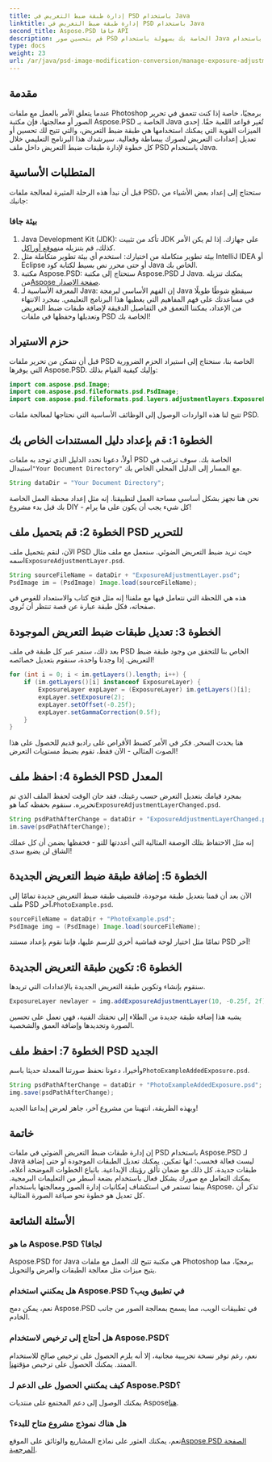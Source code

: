 ```yaml
---
title: إدارة طبقة ضبط التعريض في PSD باستخدام Java
linktitle: إدارة طبقة ضبط التعريض في PSD باستخدام Java
second_title: Aspose.PSD جافا API
description: قم بتحسين صور PSD الخاصة بك بسهولة باستخدام Java باستخدام Aspose.PSD. اتبع هذا الدليل لإدارة طبقات ضبط التعريض الضوئي خطوة بخطوة.
type: docs
weight: 23
url: /ar/java/psd-image-modification-conversion/manage-exposure-adjustment-layer-psd/
---
```

## مقدمة
عندما يتعلق الأمر بالعمل مع ملفات Photoshop برمجيًا، خاصة إذا كنت تتعمق في تحرير الصور أو معالجتها، فإن مكتبة Aspose.PSD الخاصة بـ Java تُغير قواعد اللعبة حقًا. إحدى الميزات القوية التي يمكنك استخدامها هي طبقة ضبط التعريض، والتي تتيح لك تحسين أو تعديل إعدادات التعريض لصورك ببساطة وفعالية. سيرشدك هذا البرنامج التعليمي خلال كل خطوة لإدارة طبقات ضبط التعريض داخل ملف PSD باستخدام Java.
## المتطلبات الأساسية
قبل أن نبدأ هذه الرحلة المثيرة لمعالجة ملفات PSD، ستحتاج إلى إعداد بعض الأشياء من جانبك:
### بيئة جافا
1.  Java Development Kit (JDK): تأكد من تثبيت JDK على جهازك. إذا لم يكن الأمر كذلك، قم بتنزيله من[موقع أوراكل](https://www.oracle.com/java/technologies/javase-jdk11-downloads.html).
2. بيئة تطوير متكاملة من اختيارك: استخدم أي بيئة تطوير متكاملة مثل IntelliJ IDEA أو Eclipse أو حتى محرر نص بسيط لكتابة كود Java الخاص بك.
3.  مكتبة Aspose.PSD: ستحتاج إلى مكتبة Aspose.PSD لـ Java. يمكنك تنزيله من[Aspose صفحة الإصدار](https://releases.aspose.com/psd/java/).
4. المعرفة الأساسية لـ Java: إن الفهم الأساسي لبرمجة Java سيقطع شوطًا طويلًا في مساعدتك على فهم المفاهيم التي يغطيها هذا البرنامج التعليمي.
بمجرد الانتهاء من الإعداد، يمكننا التعمق في التفاصيل الدقيقة لإضافة طبقات ضبط التعريض وتعديلها وحفظها في ملفات PSD الخاصة بك!
## حزم الاستيراد
قبل أن نتمكن من تحرير ملفات PSD الخاصة بنا، سنحتاج إلى استيراد الحزم الضرورية التي يوفرها Aspose.PSD. وإليك كيفية القيام بذلك:
```java
import com.aspose.psd.Image;
import com.aspose.psd.fileformats.psd.PsdImage;
import com.aspose.psd.fileformats.psd.layers.adjustmentlayers.ExposureLayer;
```
تتيح لنا هذه الواردات الوصول إلى الوظائف الأساسية التي نحتاجها لمعالجة ملفات PSD.
## الخطوة 1: قم بإعداد دليل المستندات الخاص بك
 أولاً، دعونا نحدد الدليل الذي توجد به ملفات PSD الخاصة بك. سوف ترغب في استبدال`"Your Document Directory"` مع المسار إلى الدليل المحلي الخاص بك.
```java
String dataDir = "Your Document Directory";
```
نحن هنا نجهز بشكل أساسي مساحة العمل لتطبيقنا. إنه مثل إعداد محطة العمل الخاصة بك قبل بدء مشروع DIY - كل شيء يجب أن يكون على ما يرام!
## الخطوة 2: قم بتحميل ملف PSD للتحرير
الآن، لنقم بتحميل ملف PSD حيث نريد ضبط التعريض الضوئي. سنعمل مع ملف مثال اسمه`ExposureAdjustmentLayer.psd`. 
```java
String sourceFileName = dataDir + "ExposureAdjustmentLayer.psd";
PsdImage im = (PsdImage) Image.load(sourceFileName);
```
هذه هي اللحظة التي نتعامل فيها مع ملفنا! إنه مثل فتح كتاب والاستعداد للغوص في صفحاته، فكل طبقة عبارة عن قصة تنتظر أن تُروى.
## الخطوة 3: تعديل طبقات ضبط التعريض الموجودة
بعد ذلك، سنمر عبر كل طبقة في ملف PSD الخاص بنا للتحقق من وجود طبقة ضبط التعريض. إذا وجدنا واحدة، سنقوم بتعديل خصائصه!
```java
for (int i = 0; i < im.getLayers().length; i++) {
    if (im.getLayers()[i] instanceof ExposureLayer) {
        ExposureLayer expLayer = (ExposureLayer) im.getLayers()[i];
        expLayer.setExposure(2);
        expLayer.setOffset(-0.25f);
        expLayer.setGammaCorrection(0.5f);
    }
}
```
هنا يحدث السحر. فكر في الأمر كضبط الأقراص على راديو قديم للحصول على هذا الصوت المثالي - الآن فقط، تقوم بضبط مستويات التعرض!
## الخطوة 4: احفظ ملف PSD المعدل
 بمجرد قيامك بتعديل التعرض حسب رغبتك، فقد حان الوقت لحفظ الملف الذي تم تحريره. سنقوم بحفظه كما هو`ExposureAdjustmentLayerChanged.psd`.
```java
String psdPathAfterChange = dataDir + "ExposureAdjustmentLayerChanged.psd";
im.save(psdPathAfterChange);
```
إنه مثل الاحتفاظ بتلك الوصفة المثالية التي أعددتها للتو - فحفظها يضمن أن كل عملك الشاق لن يضيع سدى!
## الخطوة 5: إضافة طبقة ضبط التعريض الجديدة
الآن بعد أن قمنا بتعديل طبقة موجودة، فلنضيف طبقة ضبط التعريض جديدة تمامًا إلى ملف PSD آخر،`PhotoExample.psd`. 
```java
sourceFileName = dataDir + "PhotoExample.psd";
PsdImage img = (PsdImage) Image.load(sourceFileName);
```
تمامًا مثل اختيار لوحة قماشية أخرى للرسم عليها، فإننا نقوم بإعداد مستند PSD آخر!
## الخطوة 6: تكوين طبقة التعريض الجديدة
سنقوم بإنشاء وتكوين طبقة التعريض الجديدة بالإعدادات التي تريدها.
```java
ExposureLayer newlayer = img.addExposureAdjustmentLayer(10, -0.25f, 2f);
```
يشبه هذا إضافة طبقة جديدة من الطلاء إلى تحفتك الفنية، فهي تعمل على تحسين الصورة وتجديدها وإضافة العمق والشخصية.
## الخطوة 7: احفظ ملف PSD الجديد
 وأخيرا، دعونا نحفظ صورتنا المعدلة حديثا باسم`PhotoExampleAddedExposure.psd`.
```java
String psdPathAfterChange = dataDir + "PhotoExampleAddedExposure.psd";
img.save(psdPathAfterChange);
```
وبهذه الطريقة، انتهينا من مشروع آخر، جاهز لعرض إبداعنا الجديد!
## خاتمة
إن إدارة طبقات ضبط التعريض الضوئي في ملفات PSD باستخدام Aspose.PSD لـ Java ليست فعالة فحسب؛ انها تمكين. يمكنك تعديل الطبقات الموجودة أو حتى إضافة طبقات جديدة، كل ذلك مع ضمان تألق رؤيتك الإبداعية. باتباع الخطوات الموضحة أعلاه، يمكنك التعامل مع صورك بشكل فعال باستخدام بضعة أسطر من التعليمات البرمجية.
بينما تستمر في استكشاف إمكانيات إدارة الصور ومعالجتها باستخدام Aspose، تذكر أن كل تعديل هو خطوة نحو صياغة الصورة المثالية.
## الأسئلة الشائعة
### ما هو Aspose.PSD لجافا؟
Aspose.PSD for Java هي مكتبة تتيح لك العمل مع ملفات Photoshop برمجيًا، مما يتيح ميزات مثل معالجة الطبقات والعرض والتحويل.
### هل يمكنني استخدام Aspose.PSD في تطبيق ويب؟
نعم، يمكن دمج Aspose.PSD في تطبيقات الويب، مما يسمح بمعالجة الصور من جانب الخادم.
### هل أحتاج إلى ترخيص لاستخدام Aspose.PSD؟
 نعم، رغم توفر نسخة تجريبية مجانية، إلا أنه يلزم الحصول على ترخيص صالح للاستخدام الممتد. يمكنك الحصول على ترخيص مؤقت[هنا](https://purchase.aspose.com/temporary-license/).
### كيف يمكنني الحصول على الدعم لـ Aspose.PSD؟
 يمكنك الوصول إلى دعم المجتمع على منتديات Aspose[هنا](https://forum.aspose.com/c/psd/34).
### هل هناك نموذج مشروع متاح للبدء؟
 نعم، يمكنك العثور على نماذج المشاريع والوثائق على الموقع[Aspose.PSD الصفحة المرجعية](https://reference.aspose.com/psd/java/).